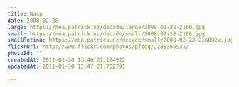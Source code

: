 ```yaml
---
title: Wasp
date: 2008-02-28
large: https://mea.patrick.nz/decade/large/2008-02-28-2160.jpg
small: https://mea.patrick.nz/decade/small/2008-02-28-2160.jpg
smallRetina: https://mea.patrick.nz/decade/small/2008-02-28-2160@2x.jpg
flickrUrl: http://www.flickr.com/photos/pftqg/2298365931/
photoId: ""
createdAt: 2011-01-30 13:46:27.124922
updatedAt: 2011-01-30 13:47:21.752791

---
```


